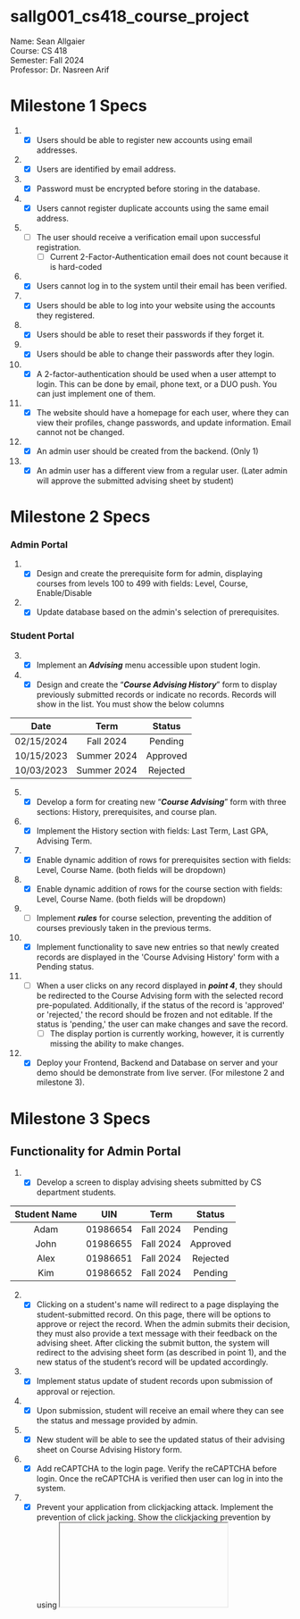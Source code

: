 # sallg001_cs418_course_project

Name: Sean Allgaier  
Course: CS 418  
Semester: Fall 2024  
Professor: Dr. Nasreen Arif

# Milestone 1 Specs

1. - [x] Users should be able to register new accounts using email addresses.
2. - [x] Users are identified by email address.
3. - [x] Password must be encrypted before storing in the database.
4. - [x] Users cannot register duplicate accounts using the same email address.
5. - [ ] The user should receive a verification email upon successful registration.
     - [ ] Current 2-Factor-Authentication email does not count because it is hard-coded
6. - [x] Users cannot log in to the system until their email has been verified.
7. - [x] Users should be able to log into your website using the accounts they registered.
8. - [x] Users should be able to reset their passwords if they forget it.
9. - [x] Users should be able to change their passwords after they login.
10. - [x] A 2-factor-authentication should be used when a user attempt to login. This can be done by email, phone text, or a DUO push. You can just implement one of them.
11. - [x] The website should have a homepage for each user, where they can view their profiles, change passwords, and update information. Email cannot not be changed.
12. - [x] An admin user should be created from the backend. (Only 1)
13. - [x] An admin user has a different view from a regular user. (Later admin will approve the submitted advising sheet by student)

# Milestone 2 Specs

### Admin Portal

1. - [x] Design and create the prerequisite form for admin, displaying courses from levels 100 to 499 with fields: Level, Course, Enable/Disable
2. - [x] Update database based on the admin's selection of prerequisites.

### Student Portal

3. - [x] Implement an **_Advising_** menu accessible upon student login.
4. - [x] Design and create the “**_Course Advising History_**” form to display previously submitted records or indicate no records. Records will show in the list. You must show the below columns

<center>

|    Date    |    Term     |  Status  |
| :--------: | :---------: | :------: |
| 02/15/2024 |  Fall 2024  | Pending  |
| 10/15/2023 | Summer 2024 | Approved |
| 10/03/2023 | Summer 2024 | Rejected |

</center>

5. - [x] Develop a form for creating new “**_Course Advising_**” form with three sections: History, prerequisites, and course plan.
6. - [x] Implement the History section with fields: Last Term, Last GPA, Advising Term.
7. - [x] Enable dynamic addition of rows for prerequisites section with fields: Level, Course Name. (both fields will be dropdown)
8. - [x] Enable dynamic addition of rows for the course section with fields: Level, Course Name. (both fields will be dropdown)
9. - [ ] Implement **_rules_** for course selection, preventing the addition of courses previously taken in the previous terms.
10. - [x] Implement functionality to save new entries so that newly created records are displayed in the 'Course Advising History' form with a Pending status.
11. - [ ] When a user clicks on any record displayed in **_point 4_**, they should be redirected to the Course Advising form with the selected record pre-populated. Additionally, if the status of the record is 'approved' or 'rejected,' the record should be frozen and not editable. If the status is 'pending,' the user can make changes and save the record.
      - [ ] The display portion is currently working, however, it is currently missing the ability to make changes.
12. - [x] Deploy your Frontend, Backend and Database on server and your demo should be demonstrate from live server. (For milestone 2 and milestone 3).

# Milestone 3 Specs

## Functionality for Admin Portal

1. - [x] Develop a screen to display advising sheets submitted by CS department students.

<center>

| Student Name |   UIN    |   Term    |  Status  |
| :----------: | :------: | :-------: | :------: |
|     Adam     | 01986654 | Fall 2024 | Pending  |
|     John     | 01986655 | Fall 2024 | Approved |
|     Alex     | 01986651 | Fall 2024 | Rejected |
|     Kim      | 01986652 | Fall 2024 | Pending  |

</center>

2. - [x] Clicking on a student's name will redirect to a page displaying the student-submitted record. On
         this page, there will be options to approve or reject the record. When the admin submits their
         decision, they must also provide a text message with their feedback on the advising sheet. After
         clicking the submit button, the system will redirect to the advising sheet form (as described in
         point 1), and the new status of the student’s record will be updated accordingly.
3. - [x] Implement status update of student records upon submission of approval or rejection.
4. - [x] Upon submission, student will receive an email where they can see the status and message
         provided by admin.
5. - [x] New student will be able to see the updated status of their advising sheet on Course Advising
         History form.
6. - [x] Add reCAPTCHA to the login page. Verify the reCAPTCHA before login. Once the reCAPTCHA is
         verified then user can log in into the system.
7. - [x] Prevent your application from clickjacking attack. Implement the prevention of click jacking.
         Show the clickjacking prevention by using <iframe> in .html form.
8. - [x] Add a favicon to the website.
9. - [x] Add a password rule requiring a mix of capital letters, lowercase letters, special characters, and
         numbers (implement regex for all password fields in the application). The password length
         should be at least 8 characters.
10. - [x] Create test cases and execute in your BE application (Create at least 3 test cases).
